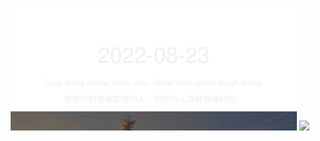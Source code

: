 <!-- [START DAILY SAYING] -->
<!-- Please keep comment here to allow auto update -->
<p align="center">
  <img src="assets/daily-saying/2022-08-23.svg" height="196"/>
  <img src="https://dots365.herokuapp.com?d=2022-08-23" height="196"/>
</p>
<!-- [END DAILY SAYING] -->

<!-- <p align="center">
<img alt="profile views" src="https://komarev.com/ghpvc/?username=bubkoo&color=brightgreen&style=flat-square&label=PROFILE+VIEWS" />
</p> -->
